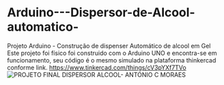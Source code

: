 # Arduino---Dispersor-de-Alcool-automatico-
Projeto Arduino - Construção de dispenser Automático de alcool em Gel
Este projeto foi físico foi construido com o Arduino UNO e encontra-se em funcionamento, seu código é o mesmo simulado na plataforma thinkercad conforme link.
https://www.tinkercad.com/things/cV3pYXf7TVo
![PROJETO FINAL DISPERSOR ALCOOL- ANTONIO C MORAES](https://user-images.githubusercontent.com/58229116/186980694-64552644-d21e-4756-9860-9fe0d084fa33.png)
